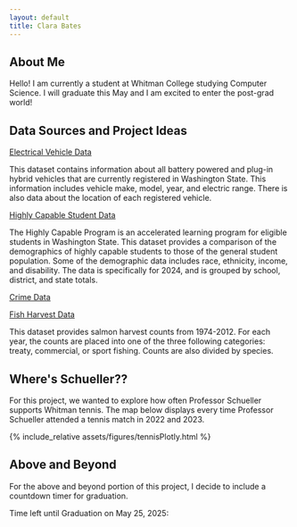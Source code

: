 ```yaml
---
layout: default
title: Clara Bates
---
```


## About Me
<div id="about-me"></div>

Hello! I am currently a student at Whitman College studying Computer Science. I will graduate this May and I am excited to enter the post-grad world!

## Data Sources and Project Ideas
<div id="data-sources"></div>

[Electrical Vehicle Data](https://catalog.data.gov/dataset/electric-vehicle-population-data)

This dataset contains information about all battery powered and plug-in hybrid vehicles that are currently registered in Washington State. This information includes vehicle make, model, year, and electric range. There is also data about the location of each registered vehicle.

[Highly Capable Student Data](https://catalog.data.gov/dataset/2024-school-year-highly-capable-data)

The Highly Capable Program is an accelerated learning program for eligible students in Washington State. This dataset provides a comparison of the demographics of highly capable students to those of the general student population. Some of the demographic data includes race, ethnicity, income, and disability. The data is specifically for 2024, and is grouped by school, district, and state totals.

[Crime Data](https://catalog.data.gov/dataset/washington-state-uniform-crime-reporting-summary-reporting-system)


[Fish Harvest Data](https://catalog.data.gov/dataset/washington-anadromous-fish-harvest-data-1974-2012)

This dataset provides salmon harvest counts from 1974-2012. For each year, the counts are placed into one of the three following categories: treaty, commercial, or sport fishing. Counts are also divided by species.

## Where's Schueller??
<div id="wheres-schueller"></div>

For this project, we wanted to explore how often Professor Schueller supports Whitman tennis. The map below displays every time Professor Schueller attended a tennis match in 2022 and 2023.

{% include_relative assets/figures/tennisPlotly.html %}

## Above and Beyond

For the above and beyond portion of this project, I decide to include a countdown timer for graduation. 

<div id="countdown">
    <p>Time left until Graduation on May 25, 2025:</p>
    <div id="timer"></div>
</div>
